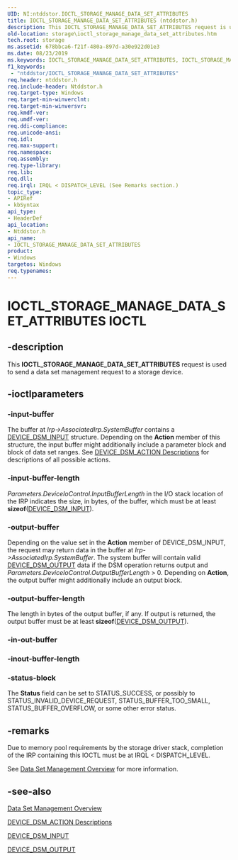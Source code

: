 ```yaml
---
UID: NI:ntddstor.IOCTL_STORAGE_MANAGE_DATA_SET_ATTRIBUTES
title: IOCTL_STORAGE_MANAGE_DATA_SET_ATTRIBUTES (ntddstor.h)
description: This IOCTL_STORAGE_MANAGE_DATA_SET_ATTRIBUTES request is used to send a data set management request to a storage device.
old-location: storage\ioctl_storage_manage_data_set_attributes.htm
tech.root: storage
ms.assetid: 678bbca6-f21f-480a-897d-a30e922d01e3
ms.date: 08/23/2019
ms.keywords: IOCTL_STORAGE_MANAGE_DATA_SET_ATTRIBUTES, IOCTL_STORAGE_MANAGE_DATA_SET_ATTRIBUTES control, IOCTL_STORAGE_MANAGE_DATA_SET_ATTRIBUTES control code [Storage Devices], k307_99edaea9-af25-4aba-ba16-0758c63252b6.xml, ntddstor/IOCTL_STORAGE_MANAGE_DATA_SET_ATTRIBUTES, storage.ioctl_storage_manage_data_set_attributes
f1_keywords:
 - "ntddstor/IOCTL_STORAGE_MANAGE_DATA_SET_ATTRIBUTES"
req.header: ntddstor.h
req.include-header: Ntddstor.h
req.target-type: Windows
req.target-min-winverclnt: 
req.target-min-winversvr: 
req.kmdf-ver: 
req.umdf-ver: 
req.ddi-compliance: 
req.unicode-ansi: 
req.idl: 
req.max-support: 
req.namespace: 
req.assembly: 
req.type-library: 
req.lib: 
req.dll: 
req.irql: IRQL < DISPATCH_LEVEL (See Remarks section.)
topic_type:
- APIRef
- kbSyntax
api_type:
- HeaderDef
api_location:
- Ntddstor.h
api_name:
- IOCTL_STORAGE_MANAGE_DATA_SET_ATTRIBUTES
product:
- Windows
targetos: Windows
req.typenames: 
---
```


# IOCTL_STORAGE_MANAGE_DATA_SET_ATTRIBUTES IOCTL

## -description

This **IOCTL_STORAGE_MANAGE_DATA_SET_ATTRIBUTES** request is used to send a data set management request to a storage device.

## -ioctlparameters

### -input-buffer

The buffer at *Irp->AssociatedIrp.SystemBuffer* contains a [DEVICE_DSM_INPUT](https://docs.microsoft.com/windows-hardware/drivers/ddi/ntddstor/ns-ntddstor-_device_manage_data_set_attributes) structure. Depending on the **Action** member of this structure, the input buffer might additionally include a parameter block and block of data set ranges. See [DEVICE_DSM_ACTION Descriptions](https://docs.microsoft.com/windows-hardware/drivers/storage/device-dsm-action-descriptions) for descriptions of all possible actions.

### -input-buffer-length

*Parameters.DeviceIoControl.InputBufferLength* in the I/O stack location of the IRP indicates the size, in bytes, of the buffer, which must be at least **sizeof**([DEVICE_DSM_INPUT](https://docs.microsoft.com/windows-hardware/drivers/ddi/ntddstor/ns-ntddstor-_device_manage_data_set_attributes)).

### -output-buffer

Depending on the value set in the **Action** member of DEVICE_DSM_INPUT, the request may return data in the buffer at *Irp->AssociatedIrp.SystemBuffer*. The system buffer will contain valid [DEVICE_DSM_OUTPUT](https://docs.microsoft.com/windows-hardware/drivers/ddi/ntddstor/ns-ntddstor-_device_manage_data_set_attributes_output) data if the DSM operation returns output and *Parameters.DeviceIoControl.OutputBufferLength* > 0. Depending on **Action**, the output buffer might additionally include an output block.

### -output-buffer-length

The length in bytes of the output buffer, if any. If output is returned, the output buffer must be at least **sizeof**([DEVICE_DSM_OUTPUT](https://docs.microsoft.com/windows-hardware/drivers/ddi/ntddstor/ns-ntddstor-_device_manage_data_set_attributes_output)).

### -in-out-buffer

### -inout-buffer-length

### -status-block

The **Status** field can be set to STATUS_SUCCESS, or possibly to STATUS_INVALID_DEVICE_REQUEST, STATUS_BUFFER_TOO_SMALL, STATUS_BUFFER_OVERFLOW, or some other error status.

## -remarks

Due to memory pool requirements by the storage driver stack, completion of the IRP containing this IOCTL must be at IRQL < DISPATCH_LEVEL.

See [Data Set Management Overview](https://docs.microsoft.com/windows-hardware/drivers/storage/data-set-management-overview) for more information.

## -see-also

[Data Set Management Overview](https://docs.microsoft.com/windows-hardware/drivers/storage/data-set-management-overview)

[DEVICE_DSM_ACTION Descriptions](https://docs.microsoft.com/windows-hardware/drivers/ddi/ntdd)

[DEVICE_DSM_INPUT](https://docs.microsoft.com/windows-hardware/drivers/ddi/ntddstor/ns-ntddstor-_device_manage_data_set_attributes)

[DEVICE_DSM_OUTPUT](https://docs.microsoft.com/windows-hardware/drivers/ddi/ntddstor/ns-ntddstor-_device_manage_data_set_attributes_output)
